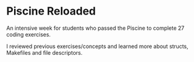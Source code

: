 # Piscine Reloaded

An intensive week for students who passed the Piscine to complete 27 coding exercises.

I reviewed previous exercises/concepts and learned more about structs, Makefiles and file descriptors.
